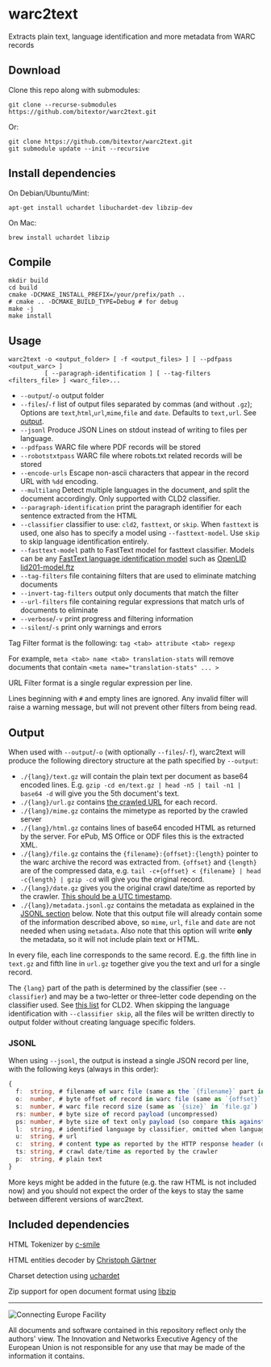 # warc2text

Extracts plain text, language identification and more metadata from WARC records

## Download

Clone this repo along with submodules:

```
git clone --recurse-submodules https://github.com/bitextor/warc2text.git
```

Or:

```
git clone https://github.com/bitextor/warc2text.git
git submodule update --init --recursive
```

## Install dependencies

On Debian/Ubuntu/Mint:

```
apt-get install uchardet libuchardet-dev libzip-dev
```

On Mac:

```
brew install uchardet libzip
```

## Compile

```
mkdir build
cd build
cmake -DCMAKE_INSTALL_PREFIX=/your/prefix/path ..
# cmake .. -DCMAKE_BUILD_TYPE=Debug # for debug
make -j
make install
```

## Usage

```
warc2text -o <output_folder> [ -f <output_files> ] [ --pdfpass <output_warc> ]
          [ --paragraph-identification ] [ --tag-filters <filters_file> ] <warc_file>...
```

* `--output`/`-o` output folder
* `--files`/`-f` list of output files separated by commas (and without `.gz`); Options are `text`,`html`,`url`,`mime`,`file` and `date`. Defaults to `text,url`. See [output](#output).
* `--jsonl` Produce JSON Lines on stdout instead of writing to files per language.
* `--pdfpass` WARC file where PDF records will be stored
* `--robotstxtpass` WARC file where robots.txt related records will be stored
* `--encode-urls` Escape non-ascii characters that appear in the record URL with `%dd` encoding.
* `--multilang` Detect multiple languages in the document, and split the document accordingly. Only supported with CLD2 classifier.
* `--paragraph-identification` print the paragraph identifier for each sentence extracted from the HTML
* `--classifier` classifier to use: `cld2`, `fasttext`, or `skip`. When `fasttext` is used, one also has to specify a model using `--fasttext-model`. Use `skip` to skip language identification entirely.
* `--fasttext-model` path to FastText model for fasttext classifier. Models can be any [FastText language identification model](https://fasttext.cc/docs/en/language-identification.html) such as [OpenLID lid201-model.ftz](https://github.com/laurieburchell/open-lid-dataset#quantised-model)
* `--tag-filters` file containing filters that are used to eliminate matching documents
* `--invert-tag-filters` output only documents that match the filter
* `--url-filters` file containing regular expressions that match urls of documents to eliminate
* `--verbose`/`-v` print progress and filtering information
* `--silent`/`-s` print only warnings and errors

Tag Filter format is the following: `tag <tab> attribute <tab> regexp`
  
For example, `meta <tab> name <tab> translation-stats` will remove documents that contain `<meta name="translation-stats" ... >`

URL Filter format is a single regular expression per line.

Lines beginning with `#` and empty lines are ignored. Any invalid filter will raise a warning message, but will not prevent other filters from being read.


## Output

When used with `--output`/`-o` (with optionally `--files`/`-f`), warc2text will
produce the following directory structure at the path specified by `--output`:

- `./{lang}/text.gz` will contain the plain text per document as base64 encoded lines. E.g. `gzip -cd en/text.gz | head -n5 | tail -n1 | base64 -d` will give you the 5th document's text.
- `./{lang}/url.gz` contains [the crawled URL](https://iipc.github.io/warc-specifications/specifications/warc-format/warc-1.1/#warc-target-uri) for each record.
- `./{lang}/mime.gz` contains the mimetype as reported by the crawled server
- `./{lang}/html.gz` contains lines of base64 encoded HTML as returned by the server. For ePub, MS Office or ODF files this is the extracted XML.
- `./{lang}/file.gz` contains the `{filename}:{offset}:{length}` pointer to the warc archive the record was extracted from. `{offset}` and `{length}` are of the compressed data, e.g. `tail -c+{offset} < {filename} | head -c{length} | gzip -cd` will give you the original record.
- `./{lang}/date.gz` gives you the original crawl date/time as reported by the crawler. [This should be a UTC timestamp](https://iipc.github.io/warc-specifications/specifications/warc-format/warc-1.1/#warc-date-mandatory).
- `./{lang}/metadata.jsonl.gz` contains the metadata as explained in the [JSONL section](#jsonl) below. Note that this output file will already contain some of the information described above, so `mime`, `url`, `file` and `date` are not needed when using `metadata`. Also note that this option will write **only** the metadata, so it will not include plain text or HTML.

In every file, each line corresponds to the same record. E.g. the fifth line in `text.gz` and fifth line in `url.gz` together give you the text and url for a single record.

The `{lang}` part of the path is determined by the classifier (see `--classifier`) and may be a two-letter or three-letter code depending on the classifier used. See [this list](https://github.com/CLD2Owners/cld2/blob/b56fa78a2fe44ac2851bae5bf4f4693a0644da7b/internal/generated_language.cc#L647-L1262) for CLD2. When skipping the language identification with `--classifier skip`, all the files will be written directly to output folder without creating language specific folders.

### JSONL
When using `--jsonl`, the output is instead a single JSON record per line, with the following keys (always in this order):

```ts
{
  f:  string, # filename of warc file (same as the `{filename}` part in `file.gz`)
  o:  number, # byte offset of record in warc file (same as `{offset}` in `file.gz`)
  s:  number, # warc file record size (same as `{size}` in `file.gz`)
  rs: number, # byte size of record payload (uncompressed)
  ps: number, # byte size of text only payload (so compare this against `rs` and you should get amount of HTML removed)
  l:  string, # identified language by classifier, omitted when language identification is skipped
  u:  string, # url
  c:  string, # content type as reported by the HTTP response header (or warc record header if that isn't present)
  ts: string, # crawl date/time as reported by the crawler
  p:  string, # plain text
}
```

More keys might be added in the future (e.g. the raw HTML is not included now) and you should not expect the order of the keys to stay the same between different versions of warc2text.


## Included dependencies

HTML Tokenizer by [c-smile](https://www.codeproject.com/Articles/14076/Fast-and-Compact-HTML-XML-Scanner-Tokenizer)

HTML entities decoder by [Christoph Gärtner](https://bitbucket.org/cggaertner/cstuff/src/master/entities.c)

Charset detection using [uchardet](https://www.freedesktop.org/wiki/Software/uchardet/)

Zip support for open document format using [libzip](https://libzip.org)

___

![Connecting Europe Facility](https://www.paracrawl.eu/images/logo_en_cef273x39.png)

All documents and software contained in this repository reflect only the authors' view. The Innovation and Networks Executive Agency of the European Union is not responsible for any use that may be made of the information it contains.
